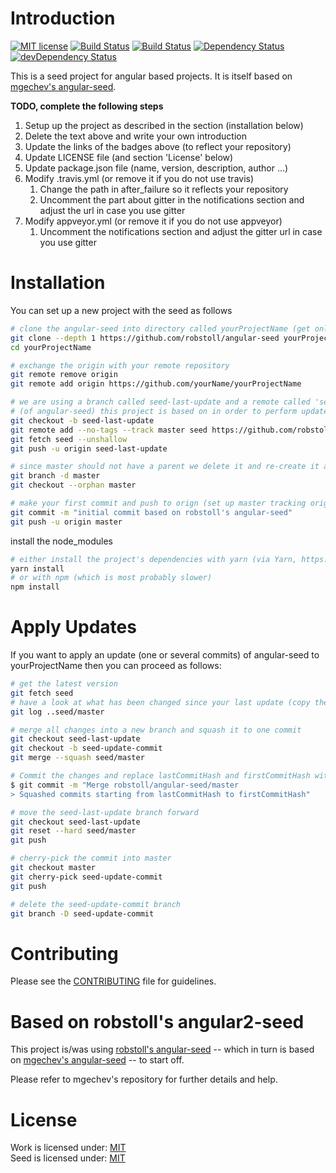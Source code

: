 # Introduction

[![MIT license](http://img.shields.io/badge/license-MIT-brightgreen.svg)](http://opensource.org/licenses/MIT)
[![Build Status](https://travis-ci.org/robstoll/angular-seed.svg?branch=master)](https://travis-ci.org/robstoll/angular-seed)
[![Build Status](https://ci.appveyor.com/api/projects/status/github/robstoll/angular-seed?svg=true)](https://ci.appveyor.com/project/robstoll/angular-seed)
[![Dependency Status](https://david-dm.org/robstoll/angular-seed.svg)](https://david-dm.org/robstoll/angular-seed)
[![devDependency Status](https://david-dm.org/robstoll/angular-seed/dev-status.svg)](https://david-dm.org/robstoll/angular-seed?type=dev)

This is a seed project for angular based projects. It is itself based on [mgechev's angular-seed](https://github.com/mgechev/angular-seed/).

**TODO, complete the following steps**

1. Setup up the project as described in the section (installation below)
1. Delete the text above and write your own introduction 
2. Update the links of the badges above (to reflect your repository)
3. Update LICENSE file (and section 'License' below)
4. Update package.json file (name, version, description, author ...)
5. Modify .travis.yml (or remove it if you do not use travis)
    1. Change the path in after_failure so it reflects your repository
    2. Uncomment the part about gitter in the notifications section and adjust the url in case you use gitter
6. Modify appveyor.yml (or remove it if you do not use appveyor)
    1. Uncomment the notifications section and adjust the gitter url in case you use gitter


# Installation

You can set up a new project with the seed as follows

```bash
# clone the angular-seed into directory called yourProjectName (get only last commit, not the whole history)
git clone --depth 1 https://github.com/robstoll/angular-seed yourProjectName
cd yourProjectName

# exchange the origin with your remote repository
git remote remove origin
git remote add origin https://github.com/yourName/yourProjectName

# we are using a branch called seed-last-update and a remote called 'seed' to keep track on which commit 
# (of angular-seed) this project is based on in order to perform updates of angular-seed later on
git checkout -b seed-last-update
git remote add --no-tags --track master seed https://github.com/robstoll/angular-seed
git fetch seed --unshallow
git push -u origin seed-last-update

# since master should not have a parent we delete it and re-create it as orphan branch
git branch -d master
git checkout --orphan master

# make your first commit and push to orign (set up master tracking origin/master)
git commit -m "initial commit based on robstoll's angular-seed"
git push -u origin master
```

install the node_modules

```bash
# either install the project's dependencies with yarn (via Yarn, https://yarnpkg.com)
yarn install  
# or with npm (which is most probably slower)
npm install
```


# Apply Updates
If you want to apply an update (one or several commits) of angular-seed to yourProjectName then you can proceed as follows:

```bash
# get the latest version 
git fetch seed
# have a look at what has been changed since your last update (copy the first and last commit hash)
git log ..seed/master

# merge all changes into a new branch and squash it to one commit 
git checkout seed-last-update
git checkout -b seed-update-commit
git merge --squash seed/master

# Commit the changes and replace lastCommitHash and firstCommitHash with the actual hashes 
$ git commit -m "Merge robstoll/angular-seed/master
> Squashed commits starting from lastCommitHash to firstCommitHash"

# move the seed-last-update branch forward
git checkout seed-last-update
git reset --hard seed/master
git push

# cherry-pick the commit into master
git checkout master
git cherry-pick seed-update-commit
git push

# delete the seed-update-commit branch 
git branch -D seed-update-commit
```


# Contributing

Please see the [CONTRIBUTING](.github/CONTRIBUTING.md) file for guidelines.


# Based on robstoll's angular2-seed

This project is/was using [robstoll's angular-seed](https://github.com/robstoll/angular-seed) --
which in turn is based on [mgechev's angular-seed](https://github.com/mgechev/angular-seed/) -- to start off.

Please refer to mgechev's repository for further details and help. 


# License

Work is licensed under: [MIT](LICENSE)  
Seed is licensed under: [MIT](LICENSE-seed)
